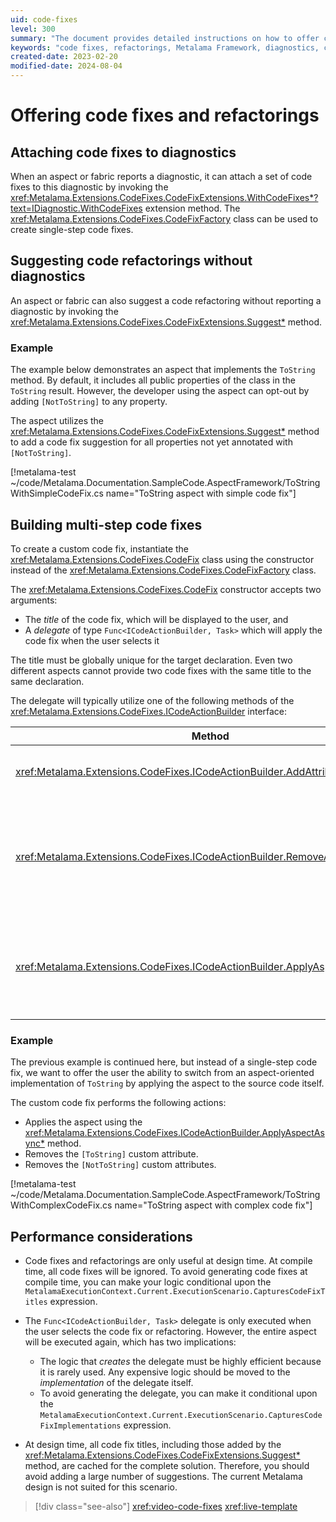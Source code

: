 ```yaml
---
uid: code-fixes
level: 300
summary: "The document provides detailed instructions on how to offer code fixes and refactorings using the Metalama Framework, including attaching code fixes to diagnostics, suggesting refactorings without diagnostics, and building multi-step code fixes. It also discusses performance considerations."
keywords: "code fixes, refactorings, Metalama Framework, diagnostics, code fix suggestions, multi-step code fixes, CodeFixFactory, ScopedDiagnosticSink, ICodeActionBuilder, performance considerations"
created-date: 2023-02-20
modified-date: 2024-08-04
---
```


# Offering code fixes and refactorings

## Attaching code fixes to diagnostics

When an aspect or fabric reports a diagnostic, it can attach a set of code fixes to this diagnostic by invoking the <xref:Metalama.Extensions.CodeFixes.CodeFixExtensions.WithCodeFixes*?text=IDiagnostic.WithCodeFixes> extension method. The <xref:Metalama.Extensions.CodeFixes.CodeFixFactory> class can be used to create single-step code fixes.

## Suggesting code refactorings without diagnostics

An aspect or fabric can also suggest a code refactoring without reporting a diagnostic by invoking the <xref:Metalama.Extensions.CodeFixes.CodeFixExtensions.Suggest*> method.

### Example

The example below demonstrates an aspect that implements the `ToString` method. By default, it includes all public properties of the class in the `ToString` result. However, the developer using the aspect can opt-out by adding `[NotToString]` to any property.

The aspect utilizes the <xref:Metalama.Extensions.CodeFixes.CodeFixExtensions.Suggest*> method to add a code fix suggestion for all properties not yet annotated with `[NotToString]`.

[!metalama-test ~/code/Metalama.Documentation.SampleCode.AspectFramework/ToStringWithSimpleCodeFix.cs name="ToString aspect with simple code fix"]

## Building multi-step code fixes

To create a custom code fix, instantiate the <xref:Metalama.Extensions.CodeFixes.CodeFix> class using the constructor instead of the <xref:Metalama.Extensions.CodeFixes.CodeFixFactory> class.

The <xref:Metalama.Extensions.CodeFixes.CodeFix> constructor accepts two arguments:

* The _title_ of the code fix, which will be displayed to the user, and
* A _delegate_ of type `Func<ICodeActionBuilder, Task>` which will apply the code fix when the user selects it

The title must be globally unique for the target declaration. Even two different aspects cannot provide two code fixes with the same title to the same declaration.

The delegate will typically utilize one of the following methods of the <xref:Metalama.Extensions.CodeFixes.ICodeActionBuilder> interface:

| Method | Description |
|------|----|
| <xref:Metalama.Extensions.CodeFixes.ICodeActionBuilder.AddAttributeAsync*> | Adds a custom attribute to a declaration.
| <xref:Metalama.Extensions.CodeFixes.ICodeActionBuilder.RemoveAttributesAsync*> | Removes all custom attributes of a given type from a given declaration and all contained declarations.
| <xref:Metalama.Extensions.CodeFixes.ICodeActionBuilder.ApplyAspectAsync*> | Transforms the source code using an aspect (as if it were applied as a live template).

### Example

The previous example is continued here, but instead of a single-step code fix, we want to offer the user the ability to switch from an aspect-oriented implementation of `ToString` by applying the aspect to the source code itself.

The custom code fix performs the following actions:

* Applies the aspect using the <xref:Metalama.Extensions.CodeFixes.ICodeActionBuilder.ApplyAspectAsync*> method.
* Removes the `[ToString]` custom attribute.
* Removes the `[NotToString]` custom attributes.

[!metalama-test ~/code/Metalama.Documentation.SampleCode.AspectFramework/ToStringWithComplexCodeFix.cs name="ToString aspect with complex code fix"]

## Performance considerations

* Code fixes and refactorings are only useful at design time. At compile time, all code fixes will be ignored. To avoid generating code fixes at compile time, you can make your logic conditional upon the `MetalamaExecutionContext.Current.ExecutionScenario.CapturesCodeFixTitles` expression.

* The `Func<ICodeActionBuilder, Task>`  delegate is only executed when the user selects the code fix or refactoring. However, the entire aspect will be executed again, which has two implications:
  * The logic that _creates_ the delegate must be highly efficient because it is rarely used. Any expensive logic should be moved to the _implementation_ of the delegate itself.
  * To avoid generating the delegate, you can make it conditional upon the `MetalamaExecutionContext.Current.ExecutionScenario.CapturesCodeFixImplementations` expression.

* At design time, all code fix titles, including those added by the <xref:Metalama.Extensions.CodeFixes.CodeFixExtensions.Suggest*> method, are cached for the complete solution. Therefore, you should avoid adding a large number of suggestions. The current Metalama design is not suited for this scenario.


> [!div class="see-also"]
> <xref:video-code-fixes>
> <xref:live-template>


